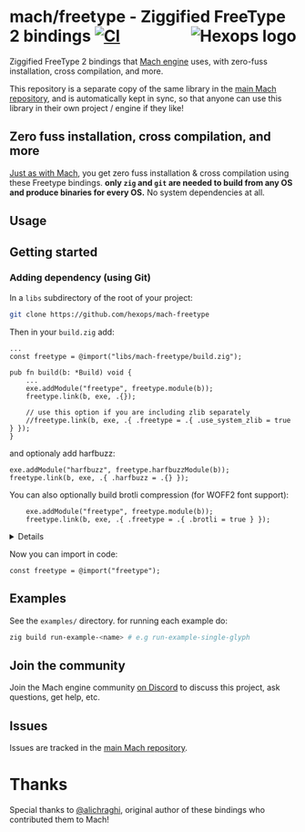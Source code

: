 # mach/freetype - Ziggified FreeType 2 bindings [![CI](https://github.com/hexops/mach-freetype/workflows/CI/badge.svg)](https://github.com/hexops/mach-freetype/actions) <a href="https://hexops.com"><img align="right" alt="Hexops logo" src="https://raw.githubusercontent.com/hexops/media/main/readme.svg"></img></a>

Ziggified FreeType 2 bindings that [Mach engine](https://github.com/hexops/mach) uses, with zero-fuss installation, cross compilation, and more.

This repository is a separate copy of the same library in the [main Mach repository](https://github.com/hexops/mach), and is automatically kept in sync, so that anyone can use this library in their own project / engine if they like!

## Zero fuss installation, cross compilation, and more

[Just as with Mach](https://github.com/hexops/mach#zero-fuss-installation--cross-compilation), you get zero fuss installation & cross compilation using these Freetype bindings. **only `zig` and `git` are needed to build from any OS and produce binaries for every OS.** No system dependencies at all.

## Usage

## Getting started

### Adding dependency (using Git)

In a `libs` subdirectory of the root of your project:

```sh
git clone https://github.com/hexops/mach-freetype
```

Then in your `build.zig` add:

```zig
...
const freetype = @import("libs/mach-freetype/build.zig");

pub fn build(b: *Build) void {
    ...
    exe.addModule("freetype", freetype.module(b));
    freetype.link(b, exe, .{});

    // use this option if you are including zlib separately
    //freetype.link(b, exe, .{ .freetype = .{ .use_system_zlib = true } });
}
```

and optionaly add harfbuzz:

```zig
exe.addModule("harfbuzz", freetype.harfbuzzModule(b));
freetype.link(b, exe, .{ .harfbuzz = .{} });
```

You can also optionally build brotli compression (for WOFF2 font support):

```zig
    exe.addModule("freetype", freetype.module(b));
    freetype.link(b, exe, .{ .freetype = .{ .brotli = true } });
```

<details>
<description>Optional: Using Gyro dependency manager</description>

```sh
gyro add --src github hexops/mach-freetype --root src/main.zig --alias freetype
gyro add --build-dep --src github hexops/mach-freetype --root build.zig --alias build-freetype
```

Then in your `build.zig` add:

```zig
...
const pkgs = @import("deps.zig").pkgs;
const freetype = @import("build-freetype");

pub fn build(b: *Build) void {
    ...

    exe.addModule("freetype", pkgs.freetype);
    freetype.link(b, exe, .{});
}
```

**WARNING: You should use `gyro build` instead of `zig build` now!**

</details>

Now you can import in code:

```zig
const freetype = @import("freetype");
```

## Examples

See the `examples/` directory. for running each example do:

```sh
zig build run-example-<name> # e.g run-example-single-glyph
```

## Join the community

Join the Mach engine community [on Discord](https://discord.gg/XNG3NZgCqp) to discuss this project, ask questions, get help, etc.

## Issues

Issues are tracked in the [main Mach repository](https://github.com/hexops/mach/issues?q=is%3Aissue+is%3Aopen+label%3Afreetype).

# Thanks

Special thanks to [@alichraghi](https://github.com/alichraghi), original author of these bindings who contributed them to Mach!

